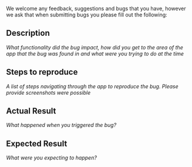 We welcome any feedback, suggestions and bugs that you have, however we ask 
that when submitting bugs you please fill out the following:

## Description
*What functionality did the bug impact, how did you get to the area
of the app that the bug was found in and what were you trying to do at the time*

## Steps to reproduce
*A list of steps navigating through the app to reproduce the bug. Please provide screenshots were possible*

## Actual Result
*What happened when you triggered the bug?*

## Expected Result
*What were you expecting to happen?*